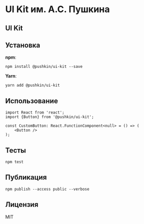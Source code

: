 # UI Kit им. А.С. Пушкина

## UI Kit

## Установка

**npm**:

```
npm install @pushkin/ui-kit --save
```

**Yarn**:

```
yarn add @pushkin/ui-kit
```

## Использование

```tsx
import React from 'react';
import {Button} from '@pushkin/ui-kit';

const CustomButton: React.FunctionComponent<null> = () => (
    <Button />
);
```

## Тесты

```
npm test
```

## Публикация

```
npm publish --access public --verbose
```

## Лицензия

MIT
